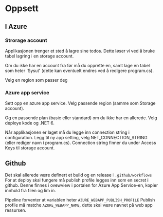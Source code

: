 # Oppsett

## I Azure

### Strorage account

Applikasjonen trenger et sted å lagre sine todos. Dette løser vi ved å bruke tabel lagring i en storage account.

Om du ikke har en account fra før må du opprette en, samt lage en tabel som heter 'Sysut' (dette kan eventuelt endres
ved å redigere program.cs).

Velg en region som passer deg

### Azure app service

Sett opp en azure app service. Velg passende region (samme som Storage account).

Og en passende plan (basic eller standard) om du ikke har en allerede.
Velg deploye kode og .NET 6.

Når applikasjonen er laget må du legge inn connection string i configuration.
Legg til ny app setting, velg NET_CONNECTION_STRING (eller rediger navn i program.cs).
Connection string finner du under Access Keys til storage account.

## Github

Det skal allerede være definert et build og en release i `.github/workflows`
For at deploy skal fungere må publish profile legges inn som en secret i github.
Denne finnes i ovewview i portalen for Azure App Service-en, kopier innhold fra filen og lim in.

Pipeline forventer at variablen heter `AZURE_WEBAPP_PUBLISH_PROFILE`
Publish profile må matche `AZURE_WEBAPP_NAME`, dette skal være navnet på web app ressursen.

